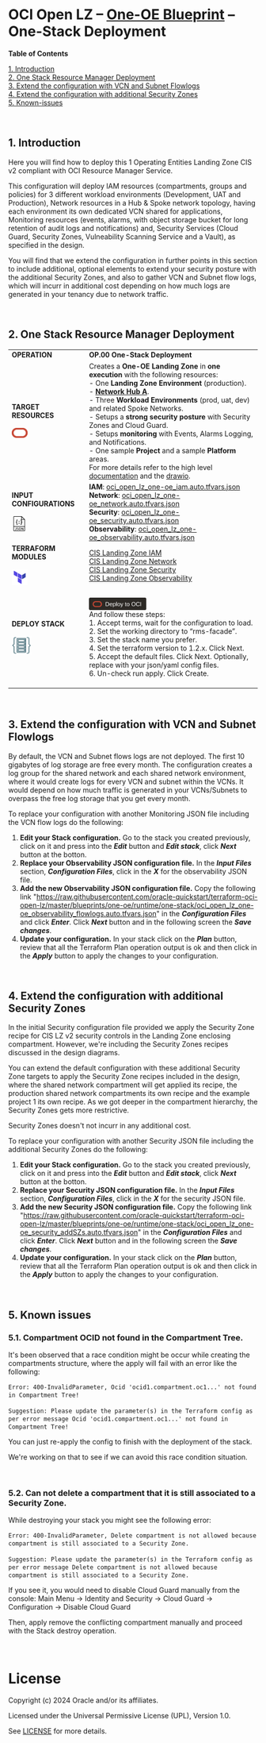 # **OCI Open LZ &ndash; [One-OE Blueprint](#) &ndash; One-Stack Deployment**

**Table of Contents**

[1. Introduction](#1-introduction)</br>
[2. One Stack Resource Manager Deployment](#2-one-stack-resource-manager-deployment)</br>
[3. Extend the configuration with VCN and Subnet Flowlogs](#3-extend-the-configuration-with-vcn-and-subnet-flowlogs)</br>
[4. Extend the configuration with additional Security Zones](#4-extend-the-configuration-with-additiona-security-zones)</br>
[5. Known-issues](#5-known-issues)</br>

&nbsp; 

## 1. Introduction

Here you will find how to deploy this 1 Operating Entities Landing Zone CIS v2 compliant with OCI Resource Manager Service.

This configuration will deploy IAM resources (compartments, groups and policies) for 3 different workload environments (Development, UAT and Production), Network resources in a Hub & Spoke network topology, having each environment its own dedicated VCN shared for applications, Monitoring resources (events, alarms, with object storage bucket for long retention of audit logs and notifications) and, Security Services (Cloud Guard, Security Zones, Vulneability Scanning Service and a Vault), as specified in the design.

You will find that we extend the configuration in further points in this section to include additional, optional elements to extend your security posture with the additional Security Zones, and also to gather VCN and Subnet flow logs, which will incurr in additional cost depending on how much logs are generated in your tenancy due to network traffic.

&nbsp; 

## 2. One Stack Resource Manager Deployment

| |  |
|---|---| 
| **OPERATION** | **OP.00 One-Stack Deployment** | 
| **TARGET RESOURCES**  </br></br><img src="../../../../commons/images/icon_oci.jpg" width="32">| Creates a **One-OE Landing Zone** in **one execution** with the following resources: </br> - One **Landing Zone Environment** (production). </br>- [**Network Hub A**](/addons/oci-hub-models/hub_a/readme.md).</br>- Three **Workload Environments** (prod, uat, dev) and related Spoke Networks.</br>- Setups a **strong security posture** with  Security Zones and Cloud Guard.</br>- Setups **monitoring** with Events, Alarms Logging, and Notifications.</br>- One sample **Project** and a sample **Platform** areas.</br>For more details refer to the high level [documentation](/blueprints/one-oe/design/readme.md) and the [drawio](/blueprints/one-oe/design/OCI_Open_LZ_One-OE-Blueprint.drawio).|
| **INPUT CONFIGURATIONS** </br></br><img src="../../../../commons/images/icon_json.jpg" width="30">|**IAM**: [oci_open_lz_one-oe_iam.auto.tfvars.json](oci_open_lz_one-oe_iam.auto.tfvars.json)</br>**Network**: [oci_open_lz_one-oe_network.auto.tfvars.json](oci_open_lz_one-oe_network.auto.tfvars.json)</br>**Security**: [oci_open_lz_one-oe_security.auto.tfvars.json](oci_open_lz_one-oe_security.auto.tfvars.json)</br>**Observability**: [oci_open_lz_one-oe_observability.auto.tfvars.json](oci_open_lz_one-oe_observability.auto.tfvars.json)</br> |
| **TERRAFORM MODULES** </br></br><img src="../../../../commons/images/icon_terraform.jpg" width="32">| [CIS  Landing Zone IAM](https://github.com/oracle-quickstart/terraform-oci-cis-landing-zone-iam) </br>[CIS Landing Zone Network](https://github.com/oracle-quickstart/terraform-oci-cis-landing-zone-networking)</br> [CIS Landing Zone  Security](https://github.com/oracle-quickstart/terraform-oci-cis-landing-zone-security)</br> [CIS  Landing Zone Observability](https://github.com/oracle-quickstart/terraform-oci-cis-landing-zone-observability)  |OCI_Open_LZ_One-OE-Blueprint.drawio).|
| **DEPLOY  STACK**  </br> </br><img src="../../../../commons/images/icon_orm.jpg" width="40">| </br>[<img src="../../../../commons/images/DeployToOCI.svg"  height="25" align="center">](https://cloud.oracle.com/resourcemanager/stacks/create?zipUrl=https://github.com/oracle-quickstart/terraform-oci-landing-zones-orchestrator/archive/refs/tags/v2.0.1.zip&zipUrlVariables={"input_config_files_urls":"https://raw.githubusercontent.com/oracle-quickstart/terraform-oci-open-lz/master/blueprints/one-oe/runtime/one-stack/oci_open_lz_one-oe_iam.auto.tfvars.json,https://raw.githubusercontent.com/oracle-quickstart/terraform-oci-open-lz/master/blueprints/one-oe/runtime/one-stack/oci_open_lz_one-oe_network.auto.tfvars.json,https://raw.githubusercontent.com/oracle-quickstart/terraform-oci-open-lz/master/blueprints/one-oe/runtime/one-stack/oci_open_lz_one-oe_observability.auto.tfvars.json,https://raw.githubusercontent.com/oracle-quickstart/terraform-oci-open-lz/master/blueprints/one-oe/runtime/one-stack/oci_open_lz_one-oe_security.auto.tfvars.json"})  </br> And follow these steps:</br>1. Accept terms,  wait for the configuration to load. </br>2. Set the working directory to “rms-facade”. </br>3. Set the stack name you prefer.</br>4. Set the terraform version to 1.2.x. Click Next. </br>5. Accept the default files. Click Next. Optionally, replace with your json/yaml config files. </br>6. Un-check run apply. Click Create. </br> </br> |

&nbsp; 

## 3. Extend the configuration with VCN and Subnet Flowlogs

By default, the VCN and Subnet flows logs are not deployed. The first 10 gigabytes of log storage are free every month. The configuration creates a log group for the shared network and each shared network environment, where it would create logs for every VCN and subnet within the VCNs. It would depend on how much traffic is generated in your VCNs/Subnets to overpass the free log storage that you get every month.

To replace your configuration with another Monitoring JSON file including the VCN flow logs do the following:

1. **Edit your Stack configuration.** Go to the stack you created previously, click on it and press into the ***Edit*** button and ***Edit stack***, click ***Next*** button at the botton.
2. **Replace your Observability JSON configuration file.** In the ***Input Files*** section, ***Configuration Files***, click in the ***X*** for the observability JSON file.
3. **Add the new Observability JSON configuration file.** Copy the following link "https://raw.githubusercontent.com/oracle-quickstart/terraform-oci-open-lz/master/blueprints/one-oe/runtime/one-stack/oci_open_lz_one-oe_observability_flowlogs.auto.tfvars.json" in the ***Configuration Files*** and click ***Enter***. Click ***Next*** button and in the following screen the ***Save changes***.
4. **Update your configuration.** In your stack click on the ***Plan*** button, review that all the Terraform Plan operation output is ok and then click in the ***Apply*** button to apply the changes to your configuration.
   
&nbsp; 

## 4. Extend the configuration with additional Security Zones

In the initial Security configuration file provided we apply the Security Zone recipe for CIS LZ v2 security controls in the Landing Zone enclosing compartment. However, we're including the Security Zones recipes discussed in the design diagrams.

You can extend the default configuration with these additional Security Zone targets to apply the Security Zone recipes included in the design, where the shared network compartment will get applied its recipe, the production shared network compartments its own recipe and the example project 1 its own recipe. As we got deeper in the compartment hierarchy, the Security Zones gets more restrictive.

Security Zones doesn't not incurr in any additional cost.

To replace your configuration with another Security JSON file including the additional Security Zones do the following:

1. **Edit your Stack configuration.** Go to the stack you created previously, click on it and press into the ***Edit*** button and ***Edit stack***, click ***Next*** button at the botton.
2. **Replace your Security JSON configuration file.** In the ***Input Files*** section, ***Configuration Files***, click in the ***X*** for the security JSON file.
3. **Add the new Security JSON configuration file.** Copy the following link "https://raw.githubusercontent.com/oracle-quickstart/terraform-oci-open-lz/master/blueprints/one-oe/runtime/one-stack/oci_open_lz_one-oe_security_addSZs.auto.tfvars.json" in the ***Configuration Files*** and click ***Enter***. Click ***Next*** button and in the following screen the ***Save changes***.
4. **Update your configuration.** In your stack click on the ***Plan*** button, review that all the Terraform Plan operation output is ok and then click in the ***Apply*** button to apply the changes to your configuration.

&nbsp; 

## 5. Known issues

### 5.1. Compartment OCID not found in the Compartment Tree.


It's been observed that a race condition might be occur while creating the compartments structure, where the apply will fail with an error like the following:

```
Error: 400-InvalidParameter, Ocid 'ocid1.compartment.oc1...' not found in Compartment Tree!

Suggestion: Please update the parameter(s) in the Terraform config as per error message Ocid 'ocid1.compartment.oc1...' not found in Compartment Tree!
```

You can just re-apply the config to finish with the deployment of the stack.

We're working on that to see if we can avoid this race condition situation.

&nbsp; 

### 5.2. Can not delete a compartment that it is still associated to a Security Zone.

While destroying your stack you might see the following error:

```
Error: 400-InvalidParameter, Delete compartment is not allowed because compartment is still associated to a Security Zone.

Suggestion: Please update the parameter(s) in the Terraform config as per error message Delete compartment is not allowed because compartment is still associated to a Security Zone.

```

If you see it, you would need to disable Cloud Guard manually from the console:
Main Menu -> Identity and Security -> Cloud Guard -> Configuration -> Disable Cloud Guard

Then, apply remove the conflicting compartment manually and proceed with the Stack destroy operation.




&nbsp; 

# License

Copyright (c) 2024 Oracle and/or its affiliates.

Licensed under the Universal Permissive License (UPL), Version 1.0.

See [LICENSE](LICENSE) for more details.
